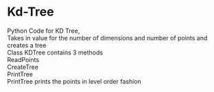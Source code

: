 # Kd-Tree

 Python Code for KD Tree, \
 Takes in value for the number of dimensions and number of points and creates a tree \
 Class KDTree contains 3 methods \
 ReadPoints \
 CreateTree \
 PrintTree \
 PrintTree prints the points in level order fashion 

